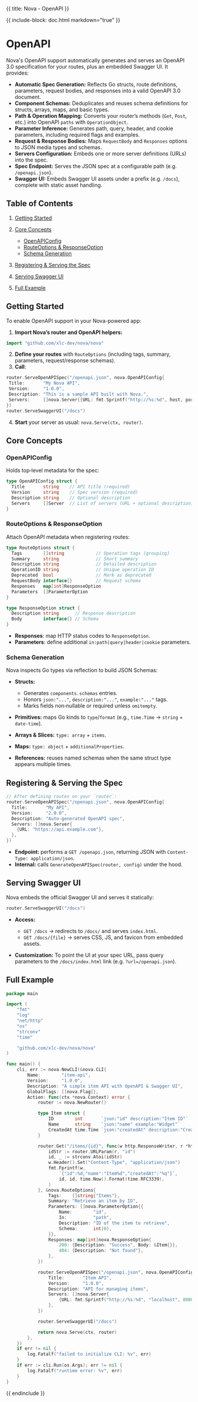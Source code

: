 {{ title: Nova - OpenAPI }}

{{ include-block: doc.html markdown="true" }}

# OpenAPI

Nova's OpenAPI support automatically generates and serves an OpenAPI 3.0 specification for your routes, plus an embedded Swagger UI. It provides:

- **Automatic Spec Generation:** Reflects Go structs, route definitions, parameters, request bodies, and responses into a valid OpenAPI 3.0 document.
- **Component Schemas:** Deduplicates and reuses schema definitions for structs, arrays, maps, and basic types.
- **Path & Operation Mapping:** Converts your router’s methods (`Get`, `Post`, etc.) into OpenAPI `paths` with `OperationObject`.
- **Parameter Inference:** Generates path, query, header, and cookie parameters, including required flags and examples.
- **Request & Response Bodies:** Maps `RequestBody` and `Responses` options to JSON media types and schemas.
- **Servers Configuration:** Embeds one or more server definitions (URLs) into the spec.
- **Spec Endpoint:** Serves the JSON spec at a configurable path (e.g. `/openapi.json`).
- **Swagger UI:** Embeds Swagger UI assets under a prefix (e.g. `/docs`), complete with static asset handling.

## Table of Contents

1. [Getting Started](#getting-started)
2. [Core Concepts](#core-concepts)
   - [OpenAPIConfig](#openapiconfig)
   - [RouteOptions & ResponseOption](#routeoptions--responseoption)
   - [Schema Generation](#schema-generation)

3. [Registering & Serving the Spec](#registering--serving-the-spec)
4. [Serving Swagger UI](#serving-swagger-ui)
5. [Full Example](#full-example)

## Getting Started

To enable OpenAPI support in your Nova-powered app:

1. **Import Nova’s router and OpenAPI helpers:**

```go
import "github.com/xlc-dev/nova/nova"
```

2. **Define your routes** with `RouteOptions` (including tags, summary, parameters, request/response schemas).
3. **Call**:

```go
router.ServeOpenAPISpec("/openapi.json", nova.OpenAPIConfig{
 Title:       "My Nova API",
 Version:     "1.0.0",
 Description: "This is a sample API built with Nova.",
 Servers:     []nova.Server{{URL: fmt.Sprintf("http://%s:%d", host, port)}},
})
router.ServeSwaggerUI("/docs")
```

4. **Start** your server as usual: `nova.Serve(ctx, router)`.

## Core Concepts

### OpenAPIConfig

Holds top‐level metadata for the spec:

```go
type OpenAPIConfig struct {
  Title       string    // API title (required)
  Version     string    // Spec version (required)
  Description string    // Optional description
  Servers     []Server  // List of servers (URL + optional description)
}
```

### RouteOptions & ResponseOption

Attach OpenAPI metadata when registering routes:

```go
type RouteOptions struct {
  Tags        []string            // Operation tags (grouping)
  Summary     string              // Short summary
  Description string              // Detailed description
  OperationID string              // Unique operation ID
  Deprecated  bool                // Mark as deprecated
  RequestBody interface{}         // Request schema
  Responses   map[int]ResponseOption
  Parameters  []ParameterOption
}

type ResponseOption struct {
  Description string      // Response description
  Body        interface{} // Schema
}
```

- **Responses**: map HTTP status codes to `ResponseOption`.
- **Parameters**: define additional `in:path|query|header|cookie` parameters.

### Schema Generation

Nova inspects Go types via reflection to build JSON Schemas:

- **Structs:**
  - Generates `components.schemas` entries.
  - Honors `json:"..."`, `description:"..."`, `example:"..."` tags.
  - Marks fields non‐nullable or required unless `omitempty`.

- **Primitives:** maps Go kinds to `type`/`format` (e.g., `time.Time` → `string` + `date‐time`).
- **Arrays & Slices:** `type: array` + `items`.
- **Maps:** `type: object` + `additionalProperties`.
- **References:** reuses named schemas when the same struct type appears multiple times.

## Registering & Serving the Spec

```go
// After defining routes on your `router`:
router.ServeOpenAPISpec("/openapi.json", nova.OpenAPIConfig{
  Title:       "My API",
  Version:     "2.0.0",
  Description: "Auto‐generated OpenAPI spec",
  Servers: []nova.Server{
    {URL: "https://api.example.com"},
  },
})
```

- **Endpoint:** performs a `GET /openapi.json`, returning JSON with `Content-Type: application/json`.
- **Internal:** calls `GenerateOpenAPISpec(router, config)` under the hood.

## Serving Swagger UI

Nova embeds the official Swagger UI and serves it statically:

```go
router.ServeSwaggerUI("/docs")
```

- **Access:**
  - `GET /docs` → redirects to `/docs/` and serves `index.html`.
  - `GET /docs/{file}` → serves CSS, JS, and favicon from embedded assets.

- **Customization:** To point the UI at your spec URL, pass query parameters to the `/docs/index.html` link (e.g. `?url=/openapi.json`).

## Full Example

```go
package main

import (
	"fmt"
	"log"
	"net/http"
	"os"
	"strconv"
	"time"

	"github.com/xlc-dev/nova/nova"
)

func main() {
	cli, err := nova.NewCLI(&nova.CLI{
		Name:        "item-api",
		Version:     "1.0.0",
		Description: "A simple item API with OpenAPI & Swagger UI",
		GlobalFlags: []nova.Flag{},
		Action: func(ctx *nova.Context) error {
			router := nova.NewRouter()

			type Item struct {
				ID        int       `json:"id" description:"Item ID"`
				Name      string    `json:"name" example:"Widget"`
				CreatedAt time.Time `json:"createdAt" description:"Creation timestamp"`
			}

			router.Get("/items/{id}", func(w http.ResponseWriter, r *http.Request) {
				idStr := router.URLParam(r, "id")
				id, _ := strconv.Atoi(idStr)
				w.Header().Set("Content-Type", "application/json")
				fmt.Fprintf(w,
					`{"id":%d,"name":"Item%d","createdAt":"%q"}`,
					id, id, time.Now().Format(time.RFC3339),
				)
			}, &nova.RouteOptions{
				Tags:    []string{"Items"},
				Summary: "Retrieve an item by ID",
				Parameters: []nova.ParameterOption{{
					Name:        "id",
					In:          "path",
					Description: "ID of the item to retrieve",
					Schema:      int(0),
				}},
				Responses: map[int]nova.ResponseOption{
					200: {Description: "Success", Body: &Item{}},
					404: {Description: "Not found"},
				},
			})

			router.ServeOpenAPISpec("/openapi.json", nova.OpenAPIConfig{
				Title:       "Item API",
				Version:     "1.0.0",
				Description: "API for managing items",
				Servers: []nova.Server{
					{URL: fmt.Sprintf("http://%s:%d", "localhost", 8080)},
				},
			})

			router.ServeSwaggerUI("/docs")

			return nova.Serve(ctx, router)
		},
	})
	if err != nil {
		log.Fatalf("failed to initialize CLI: %v", err)
	}
	if err := cli.Run(os.Args); err != nil {
		log.Fatalf("runtime error: %v", err)
	}
}
```

{{ endinclude }}
